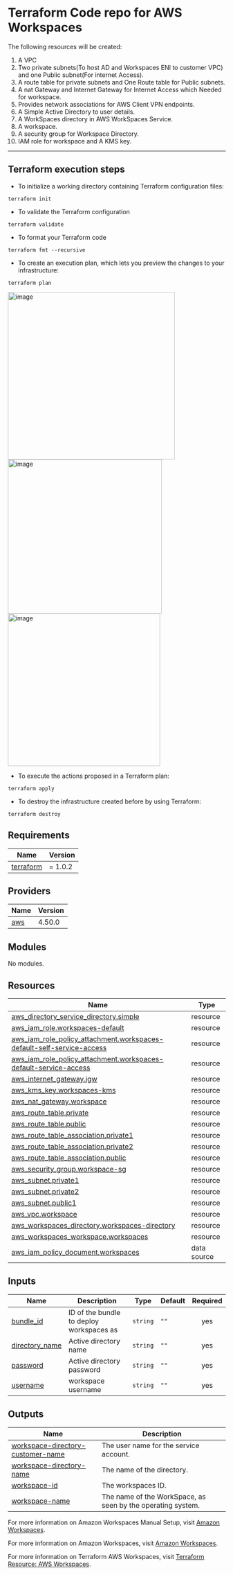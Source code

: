 ﻿# Terraform Code repo for AWS Workspaces

The following resources will be created:

1. A VPC 
2. Two private subnets(To host AD and Workspaces ENI to customer VPC) and one Public subnet(For internet Access).
3. A route table for private subnets and One Route table for Public subnets.
4. A nat Gateway and Internet Gateway for Internet Access which Needed for workspace.
5. Provides network associations for AWS Client VPN endpoints.
6. A Simple Active Directory to user details.
7. A WorkSpaces directory in AWS WorkSpaces Service.
8. A workspace.
9. A security group for Workspace Directory.
10. IAM role for workspace and A KMS key.

___
## Terraform execution steps

* To initialize a working directory containing Terraform configuration files:

<pre><code>terraform init</pre></code>

* To validate the Terraform configuration

<pre><code>terraform validate</pre></code>

* To format your Terraform code 

<pre><code>terraform fmt --recursive</pre></code>

* To create an execution plan, which lets you preview the changes to your infrastructure:

<pre><code>terraform plan</pre></code>

<img width="386" alt="image" src="https://user-images.githubusercontent.com/65828245/212667983-21d5f51c-a165-4a83-9712-f0e54621840a.png">
<img width="356" alt="image" src="https://user-images.githubusercontent.com/65828245/212662914-36f02d96-470d-4640-9cbe-4a14d52f6fba.png">
<img width="352" alt="image" src="https://user-images.githubusercontent.com/65828245/212663032-f5d70296-c9a6-40af-995b-45fdaafe69ad.png">

* To execute the actions proposed in a Terraform plan:

<pre><code>terraform apply</pre></code>



* To destroy the infrastructure created before by using Terraform:

<pre><code>terraform destroy</pre></code>

## Requirements

| Name | Version |
|------|---------|
| <a name="requirement_terraform"></a> [terraform](#requirement\_terraform) | = 1.0.2 |

## Providers

| Name | Version |
|------|---------|
| <a name="provider_aws"></a> [aws](#provider\_aws) | 4.50.0 |

## Modules

No modules.

## Resources

| Name | Type |
|------|------|
| [aws_directory_service_directory.simple](https://registry.terraform.io/providers/hashicorp/aws/latest/docs/resources/directory_service_directory) | resource |
| [aws_iam_role.workspaces-default](https://registry.terraform.io/providers/hashicorp/aws/latest/docs/resources/iam_role) | resource |
| [aws_iam_role_policy_attachment.workspaces-default-self-service-access](https://registry.terraform.io/providers/hashicorp/aws/latest/docs/resources/iam_role_policy_attachment) | resource |
| [aws_iam_role_policy_attachment.workspaces-default-service-access](https://registry.terraform.io/providers/hashicorp/aws/latest/docs/resources/iam_role_policy_attachment) | resource |
| [aws_internet_gateway.igw](https://registry.terraform.io/providers/hashicorp/aws/latest/docs/resources/internet_gateway) | resource |
| [aws_kms_key.workspaces-kms](https://registry.terraform.io/providers/hashicorp/aws/latest/docs/resources/kms_key) | resource |
| [aws_nat_gateway.workspace](https://registry.terraform.io/providers/hashicorp/aws/latest/docs/resources/nat_gateway) | resource |
| [aws_route_table.private](https://registry.terraform.io/providers/hashicorp/aws/latest/docs/resources/route_table) | resource |
| [aws_route_table.public](https://registry.terraform.io/providers/hashicorp/aws/latest/docs/resources/route_table) | resource |
| [aws_route_table_association.private1](https://registry.terraform.io/providers/hashicorp/aws/latest/docs/resources/route_table_association) | resource |
| [aws_route_table_association.private2](https://registry.terraform.io/providers/hashicorp/aws/latest/docs/resources/route_table_association) | resource |
| [aws_route_table_association.public](https://registry.terraform.io/providers/hashicorp/aws/latest/docs/resources/route_table_association) | resource |
| [aws_security_group.workspace-sg](https://registry.terraform.io/providers/hashicorp/aws/latest/docs/resources/security_group) | resource |
| [aws_subnet.private1](https://registry.terraform.io/providers/hashicorp/aws/latest/docs/resources/subnet) | resource |
| [aws_subnet.private2](https://registry.terraform.io/providers/hashicorp/aws/latest/docs/resources/subnet) | resource |
| [aws_subnet.public1](https://registry.terraform.io/providers/hashicorp/aws/latest/docs/resources/subnet) | resource |
| [aws_vpc.workspace](https://registry.terraform.io/providers/hashicorp/aws/latest/docs/resources/vpc) | resource |
| [aws_workspaces_directory.workspaces-directory](https://registry.terraform.io/providers/hashicorp/aws/latest/docs/resources/workspaces_directory) | resource |
| [aws_workspaces_workspace.workspaces](https://registry.terraform.io/providers/hashicorp/aws/latest/docs/resources/workspaces_workspace) | resource |
| [aws_iam_policy_document.workspaces](https://registry.terraform.io/providers/hashicorp/aws/latest/docs/data-sources/iam_policy_document) | data source |

## Inputs

| Name | Description | Type | Default | Required |
|------|-------------|------|---------|:--------:|
| <a name="input_bundle_id"></a> [bundle\_id](#input\_bundle\_id) | ID of the bundle to deploy workspaces as | `string` | `""` | yes |
| <a name="input_directory_name"></a> [directory\_name](#input\_directory\_name) | Active directory name | `string` | `""` | yes |
| <a name="input_password"></a> [password](#input\_password) | Active directory password | `string` | `""` | yes |
| <a name="input_username"></a> [username](#input\_username) | workspace username | `string` | `""` | yes |

## Outputs

| Name | Description |
|------|-------------|
| <a name="output_workspace-directory-customer-name"></a> [workspace-directory-customer-name](#output\_workspace-directory-customer-name) | The user name for the service account. |
| <a name="output_workspace-directory-name"></a> [workspace-directory-name](#output\_workspace-directory-name) | The name of the directory. |
| <a name="output_workspace-id"></a> [workspace-id](#output\_workspace-id) | The workspaces ID. |
| <a name="output_workspace-name"></a> [workspace-name](#output\_workspace-name) | The name of the WorkSpace, as seen by the operating system. |

For more information on Amazon Workspaces Manual Setup, visit [Amazon Workspaces](https://docs.aws.amazon.com/workspaces/latest/adminguide/amazon-workspaces.html).

For more information on Amazon Workspaces, visit [Amazon Workspaces](https://docs.aws.amazon.com/workspaces/latest/adminguide/amazon-workspaces.html).

For more information on Terraform AWS Workspaces, visit [Terraform Resource: AWS Workspaces](https://registry.terraform.io/providers/hashicorp/aws/latest/docs/resources/workspaces_workspace).
